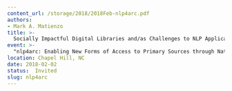 ```yaml
---
content_url: /storage/2018/2018Feb-nlp4arc.pdf
authors:
- Mark A. Matienzo
title: >-
  Socially Impactful Digital Libraries and/as Challenges to NLP Application
event: >-
  "nlp4arc: Enabling New Forms of Access to Primary Sources through Natural Language Processing"
location: Chapel Hill, NC
date: 2018-02-02
status:  Invited
slug: nlp4arc
---
```

